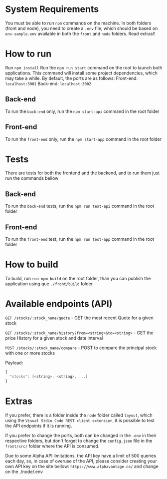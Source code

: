 # System Requirements

You must be able to run `npm` commands on the machine.
In both folders (front and node), you need to create a `.env` file, which should be based on `env-sample.env` available in both the `front` and `node` folders.
Read extras!!

# How to run

Run `npm install`
Run the `npm run start` command on the root to launch both applications. This command will install some project dependencies, which may take a while.
By default, the ports are as follows:
Front-end: `localhost:3001`
Back-end: `localhost:3002`

## Back-end

To run the `back-end` only, run the `npm start-api` command in the root folder

## Front-end

To run the `front-end` only, run the `npm start-app` command in the root folder

# Tests

There are tests for both the frontend and the backend, and to run them just run the commands bellow

## Back-end

To run the `back-end` tests, run the `npm run test-api` command in the root folder

## Front-end

To run the `front-end` test, run the `npm run test-app` command in the root folder

# How to build

To build, run `run npm build` on the root folder, than you can publish the application using que `./front/build` folder

# Available endpoints (API)

`GET /stocks/:stock_name/quote` - GET the most recent Quote for a given stock

`GET /stocks/:stock_name/history?from=<string>&to=<string>` - GET the price History for a given stock and date interval

`POST /stocks/:stock_name/compare` - POST to compare the principal stock with one or more stocks

Payload:

```js
{
  "stocks": [<string>, <string>, ...]
}
```

# Extras

If you prefer, there is a folder inside the `node` folder called `layout`, which using the `Visual Stdio Code REST client extension`, it is possible to test the API endpoints if it is running.

If you prefer to change the ports, both can be changed in the `.env` in their respective folders, but don't forget to change the `config.json` file in the `front/src/` folder where the API is consumed.

Due to some Alpha API limitations, the API key have a limit of 500 queries each day, so, in case of overuse of the API, please consider creating your own API key on the site bellow:
`https://www.alphavantage.co/` and change on the ./node/.env
